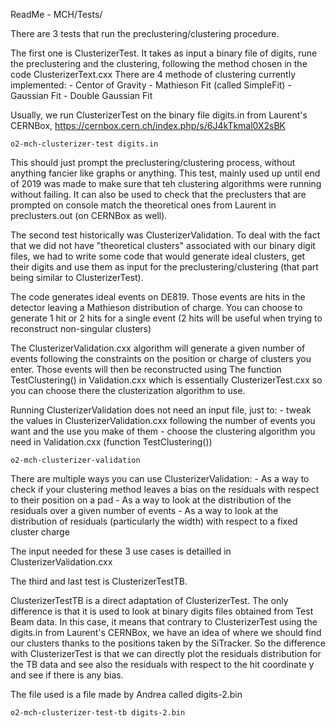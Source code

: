 ReadMe - MCH/Tests/

There are 3 tests that run the preclustering/clustering procedure.



The first one is ClusterizerTest.
It takes as input a binary file of digits, rune the preclustering and the clustering, following the method chosen in the code ClusterizerText.cxx
There are 4 methode of clustering currently implemented:
    - Centor of Gravity
    - Mathieson Fit (called SimpleFit)
    - Gaussian Fit
    - Double Gaussian Fit
    
Usually, we run ClusterizerTest on the binary file digits.in from Laurent's CERNBox,  https://cernbox.cern.ch/index.php/s/6J4kTkmal0X2sBK

    o2-mch-clusterizer-test digits.in

This should just prompt the preclustering/clustering process, without anything fancier like graphs or anything. This test, mainly used up until end of 2019 was made to make sure that teh clustering algorithms were running without failing.
It can also be used to check that the preclusters that are prompted on console match the theoretical ones from Laurent in preclusters.out (on CERNBox as well).



The second test historically was ClusterizerValidation.
To deal with the fact that we did not have "theoretical clusters" associated with our binary digit files, we had to write some code that would generate ideal clusters, get their digits and use them as input for the preclustering/clustering (that part being similar to ClusterizerTest).

The code generates ideal events on DE819. Those events are hits in the detector leaving a Mathieson distribution of charge. You can choose to generate 1 hit or 2 hits for a single event (2 hits will be useful when trying to reconstruct non-singular clusters)

The ClusterizerValidation.cxx algorithm will generate a given number of events following the constraints on the position or charge of clusters you enter. Those events will then be reconstructed using The function TestClustering() in Validation.cxx which is essentially ClusterizerTest.cxx so you can choose there the clusterization algorithm to use.

Running ClusterizerValidation does not need an input file, just to:
    -   tweak the values in ClusterizerValidation.cxx following the number of events you want and the use you make of them
    -   choose the clustering algorithm you need in Validation.cxx (function TestClustering())
    
    o2-mch-clusterizer-validation
    
There are multiple ways you can use ClusterizerValidation:
    -   As a way to check if your clustering method leaves a bias on the residuals with respect to their position on a pad
    -   As a way to look at the distribution of the residuals over a given number of events
    -   As a way to look at the distribution of residuals (particularly the width) with respect to a fixed cluster charge
    
The input needed for these 3 use cases is detailled in ClusterizerValidation.cxx



The third and last test is ClusterizerTestTB.

ClusterizerTestTB is a direct adaptation of ClusterizerTest. The only difference is that it is used to look at binary digits files obtained from Test Beam data.
In this case, it means that contrary to ClusterizerTest using the digits.in from Laurent's CERNBox, we have an idea of where we should find our clusters thanks to the positions taken by the SiTracker.
So the difference with ClusterizerTest is that we can directly plot the residuals distribution for the TB data and see also the residuals with respect to the hit coordinate y and see if there is any bias.

The file used is a file made by Andrea called digits-2.bin

    o2-mch-clusterizer-test-tb digits-2.bin
